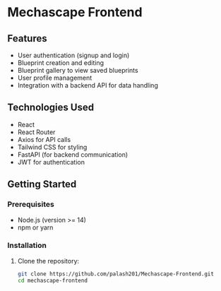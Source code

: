 # Mechascape Frontend
## Features

- User authentication (signup and login)
- Blueprint creation and editing
- Blueprint gallery to view saved blueprints
- User profile management
- Integration with a backend API for data handling

## Technologies Used

- React
- React Router
- Axios for API calls
- Tailwind CSS for styling
- FastAPI (for backend communication)
- JWT for authentication

## Getting Started

### Prerequisites

- Node.js (version >= 14)
- npm or yarn

### Installation

1. Clone the repository:
   ```bash
   git clone https://github.com/palash201/Mechascape-Frontend.git
   cd mechascape-frontend
